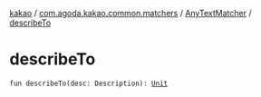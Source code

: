 [kakao](../../index.md) / [com.agoda.kakao.common.matchers](../index.md) / [AnyTextMatcher](index.md) / [describeTo](./describe-to.md)

# describeTo

`fun describeTo(desc: Description): `[`Unit`](https://kotlinlang.org/api/latest/jvm/stdlib/kotlin/-unit/index.html)